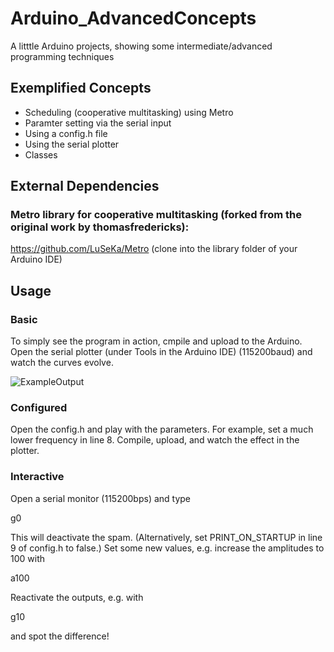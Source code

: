 # Arduino_AdvancedConcepts
A litttle Arduino projects, showing some intermediate/advanced programming techniques

## Exemplified Concepts
* Scheduling (cooperative multitasking) using Metro
* Paramter setting via the serial input
* Using a config.h file
* Using the serial plotter
* Classes

## External Dependencies

### Metro library for cooperative multitasking (forked from the original work by thomasfredericks):
https://github.com/LuSeKa/Metro (clone into the library folder of your Arduino IDE)

## Usage

### Basic
To simply see the program in action, cmpile and upload to the Arduino. Open the serial plotter (under Tools in the Arduino IDE) (115200baud) and watch the curves evolve.

![ExampleOutput](https://user-images.githubusercontent.com/8363989/52737905-c287ed80-2fcd-11e9-8855-f86a1aa6ec54.png)

### Configured
Open the config.h and play with the parameters. For example, set a much lower frequency in line 8. Compile, upload, and watch the effect in the plotter.

### Interactive
Open a serial monitor (115200bps) and type

g0

This will deactivate the spam.
(Alternatively, set PRINT_ON_STARTUP in line 9 of config.h to false.)
Set some new values, e.g. increase the amplitudes to 100 with

a100

Reactivate the outputs, e.g. with

g10

and spot the difference!
